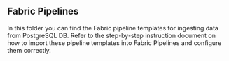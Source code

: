 ## Fabric Pipelines

In this folder you can find the Fabric pipeline templates for ingesting data from PostgreSQL DB. Refer to the step-by-step instruction document on how to import these pipeline templates into Fabric Pipelines and configure them correctly. 